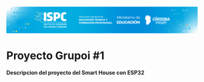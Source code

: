 ![Logo](/assets/Curso%20ISPC.png)

# Proyecto Grupoi #1

**Descripcion del proyecto del Smart House con ESP32**
